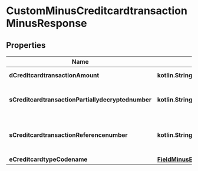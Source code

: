 
# CustomMinusCreditcardtransactionMinusResponse

## Properties
Name | Type | Description | Notes
------------ | ------------- | ------------- | -------------
**dCreditcardtransactionAmount** | **kotlin.String** | The amount of the Creditcardtransaction | 
**sCreditcardtransactionPartiallydecryptednumber** | **kotlin.String** | The partially decrypted credit card number used in the Creditcardtransaction | 
**sCreditcardtransactionReferencenumber** | **kotlin.String** | The reference number on the creditcard service for the Creditcardtransaction | 
**eCreditcardtypeCodename** | [**FieldMinusECreditcardtypeCodename**](FieldMinusECreditcardtypeCodename.md) |  |  [optional]



